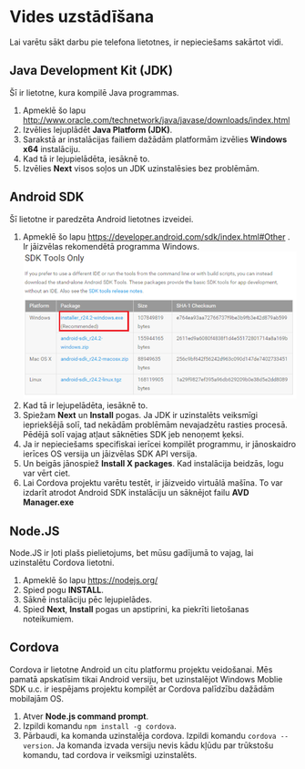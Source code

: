 Vides uzstādīšana
======================

Lai varētu sākt darbu pie telefona lietotnes, ir nepieciešams sakārtot vidi.

Java Development Kit (JDK)
------------------------------

Šī ir lietotne, kura kompilē Java programmas.

1. Apmeklē šo lapu http://www.oracle.com/technetwork/java/javase/downloads/index.html
1. Izvēlies lejuplādēt **Java Platform (JDK)**.
1. Sarakstā ar instalācijas failiem dažādām platformām izvēlies **Windows x64** instalāciju.
1. Kad tā ir lejupielādēta, iesāknē to.
1. Izvēlies **Next** visos soļos un JDK uzinstalēsies bez problēmām.

Android SDK
---------------

Šī lietotne ir paredzēta Android lietotnes izveidei.

1. Apmeklē šo lapu https://developer.android.com/sdk/index.html#Other . Ir jāizvēlas rekomendētā programma Windows.
![](img/sdk_installer.png)
1. Kad tā ir lejupelādēta, iesāknē to.
1. Spiežam **Next** un **Install** pogas. Ja JDK ir uzinstalēts veiksmīgi iepriekšējā solī, tad nekādām problēmām nevajadzētu rasties procesā. Pēdējā solī vajag atļaut sāknēties SDK jeb nenoņemt ķeksi.
1. Ja ir nepieciešams specifiskai ierīcei kompilēt programmu, ir jānoskaidro ierīces OS versija un jāizvēlas SDK API versija.
1. Un beigās jānospiež **Install X packages**. Kad instalācija beidzās, logu var vērt ciet.
1. Lai Cordova projektu varētu testēt, ir jāizveido virtuālā mašīna. To var izdarīt atrodot Android SDK instalāciju un sāknējot failu **AVD Manager.exe**

Node.JS
---------------

Node.JS ir ļoti plašs pielietojums, bet mūsu gadījumā to vajag, lai uzinstalētu Cordova lietotni.

1. Apmeklē šo lapu https://nodejs.org/
1. Spied pogu **INSTALL**.
1. Sāknē instalāciju pēc lejupielādes.
1. Spied **Next**, **Install** pogas un apstiprini, ka piekrīti lietošanas noteikumiem.

Cordova
---------------

Cordova ir lietotne Android un citu platformu projektu veidošanai. Mēs pamatā apskatīsim tikai Android versiju, bet uzinstalējot Windows Moblie SDK u.c. ir iespējams projektu kompilēt ar Cordova palīdzību dažādām mobilajām OS.

1. Atver **Node.js command prompt**.
1. Izpildi komandu ```npm install -g cordova```.
1. Pārbaudi, ka komanda uzinstalēja cordova. Izpildi komandu ```cordova --version```. Ja komanda izvada versiju nevis kādu kļūdu par trūkstošu komandu, tad cordova ir veiksmīgi uzinstalēts.
